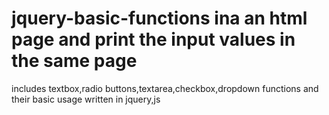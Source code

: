 # jquery-basic-functions ina an html page and print the input values in the same page
includes textbox,radio buttons,textarea,checkbox,dropdown functions and their basic usage 
written in jquery,js

